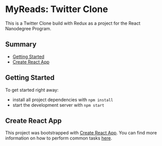 # MyReads: Twitter Clone

This is a Twitter Clone build with Redux as a project for the React Nanodegree Program.

## Summary

  - [Getting Started](#getting-started)
  - [Create React App](#create-react-app)

## Getting Started

To get started right away:

* install all project dependencies with `npm install`
* start the development server with `npm start`

## Create React App

This project was bootstrapped with [Create React App](https://github.com/facebookincubator/create-react-app). You can find more information on how to perform common tasks [here](https://github.com/facebookincubator/create-react-app/blob/master/packages/react-scripts/template/README.md).

